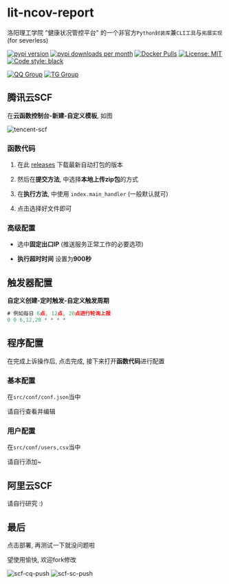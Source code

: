 # lit-ncov-report
洛阳理工学院 "健康状况管控平台" 的一个非官方`Python封装库`兼`CLI工具`与`拓展实现` (for severless)

[![pypi version](https://img.shields.io/pypi/v/litncov)](https://pypi.org/project/litncov/)
[![pypi downloads per month](https://img.shields.io/pypi/dm/litncov)](https://pypi.org/project/litncov/)
[![Docker Pulls](https://img.shields.io/docker/pulls/icepie/litncov.svg)](https://hub.docker.com/r/icepie/litncov/)
[![License: MIT](https://img.shields.io/badge/License-MIT-brightgreen.svg)](https://opensource.org/licenses/MIT)
[![Code style: black](https://img.shields.io/badge/code%20style-black-000000.svg)](https://github.com/psf/black)

[![QQ Group](https://img.shields.io/badge/QQ%20Group-768887710-red.svg)](https://jq.qq.com/?_wv=1027&k=lz0XyN86)
[![TG Group](https://img.shields.io/badge/TG%20Group-lit_edu-blue.svg)](https://t.me/lit_edu)

## 腾讯云SCF

在**云函数控制台-新建-自定义模板**, 如图

![tencent-scf](https://github.com/icepie/icepie.github.io/raw/src/img/image_2021-02-08_03-34-51.png)

### 函数代码

1. 在此 [releases](https://github.com/icepie/lit-ncov-report/releases/tag/lit-ncov-report-scf) 下载最新自动打包的版本

2. 然后在**提交方法**, 中选择**本地上传zip包**的方式

3. 在**执行方法**, 中使用 `index.main_handler` (一般默认就可)

3. 点击选择好文件即可

### 高级配置

- 选中**固定出口IP** (推送服务正常工作的必要选项)

- **执行超时时间** 设置为**900秒**

## 触发器配置

**自定义创建-定时触发-自定义触发周期**

```js
# 例如每日 6点, 12点, 20点进行轮询上报
0 0 6,12,20 * * * *
```

## 程序配置

在完成上诉操作后, 点击完成, 接下来打开**函数代码**进行配置

### 基本配置

在`src/conf/conf.json`当中

请自行查看并编辑

### 用户配置

在`src/conf/users,csv`当中

请自行添加~


## 阿里云SCF
请自行研究 :)


## 最后

点击部署, 再测试一下就没问题啦

望使用愉快, 欢迎fork修改

![scf-cq-push](https://github.com/icepie/icepie.github.io/raw/src/img/scf-cq-push.jpg)
![scf-sc-push](https://github.com/icepie/icepie.github.io/raw/src/img/scf-sc-push.jpg) 

